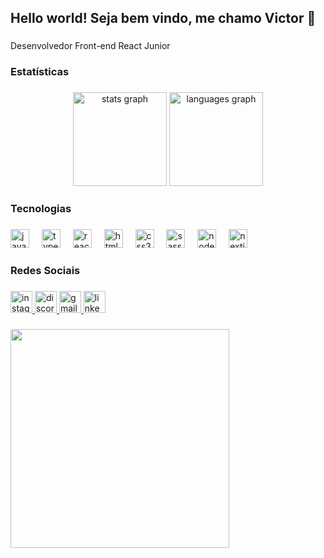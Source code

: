 <h2 align="left">Hello world! Seja bem vindo, me chamo Victor 🖖</h2>

###

<p align="left">Desenvolvedor Front-end React Junior</p>

###

<h3 align="left">Estatísticas</h3>

###

<div align="center">
  <img src="https://github-readme-stats.vercel.app/api?username=victorca2011&hide_title=false&hide_rank=false&show_icons=true&include_all_commits=true&count_private=true&disable_animations=false&theme=gruvbox&locale=pt-br&hide_border=true" height="150" alt="stats graph"  />
  <img src="https://github-readme-stats.vercel.app/api/top-langs?username=victorca2011&locale=pt-br&hide_title=false&layout=compact&card_width=320&langs_count=5&theme=gruvbox&hide_border=true" height="150" alt="languages graph"  />
</div>

###

<h3 align="left">Tecnologias</h3>

###

<div align="left">
  <img src="https://cdn.jsdelivr.net/gh/devicons/devicon/icons/javascript/javascript-original.svg" height="30" alt="javascript logo"  />
  <img width="12" />
  <img src="https://cdn.jsdelivr.net/gh/devicons/devicon/icons/typescript/typescript-original.svg" height="30" alt="typescript logo"  />
  <img width="12" />
  <img src="https://cdn.jsdelivr.net/gh/devicons/devicon/icons/react/react-original.svg" height="30" alt="react logo"  />
  <img width="12" />
  <img src="https://cdn.jsdelivr.net/gh/devicons/devicon/icons/html5/html5-original.svg" height="30" alt="html5 logo"  />
  <img width="12" />
  <img src="https://cdn.jsdelivr.net/gh/devicons/devicon/icons/css3/css3-original.svg" height="30" alt="css3 logo"  />
  <img width="12" />
  <img src="https://cdn.jsdelivr.net/gh/devicons/devicon/icons/sass/sass-original.svg" height="30" alt="sass logo"  />
  <img width="12" />
  <img src="https://cdn.jsdelivr.net/gh/devicons/devicon/icons/nodejs/nodejs-original.svg" height="30" alt="nodejs logo"  />
  <img width="12" />
  <img src="https://cdn.jsdelivr.net/gh/devicons/devicon/icons/nextjs/nextjs-original.svg" height="30" alt="nextjs logo"  />
</div>

###

<h3 align="left">Redes Sociais</h3>

###

<div align="left">
  <a href="https://www.instagram.com/victor_pin11/" target="_blank">
    <img src="https://img.shields.io/static/v1?message=Instagram&logo=instagram&label=&color=E4405F&logoColor=white&labelColor=&style=for-the-badge" height="35" alt="instagram logo"  />
  </a>
  <a href="victor3660" target="_blank">
    <img src="https://img.shields.io/static/v1?message=Discord&logo=discord&label=&color=7289DA&logoColor=white&labelColor=&style=for-the-badge" height="35" alt="discord logo"  />
  </a>
  <a href="victorca2011@gmail.com" target="_blank">
    <img src="https://img.shields.io/static/v1?message=Gmail&logo=gmail&label=&color=D14836&logoColor=white&labelColor=&style=for-the-badge" height="35" alt="gmail logo"  />
  </a>
  <a href="https://www.linkedin.com/in/victorcp11/" target="_blank">
    <img src="https://img.shields.io/static/v1?message=LinkedIn&logo=linkedin&label=&color=0077B5&logoColor=white&labelColor=&style=for-the-badge" height="35" alt="linkedin logo"  />
  </a>
</div>

###

<img align="left" height="350" src="https://i.imgur.com/uS7ZkHx.gif"  />

###
